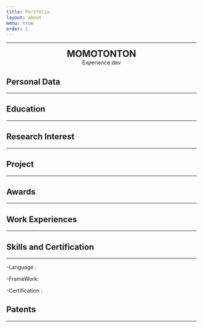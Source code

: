```yaml
---
title: Portfolio
layout: about
menu: true
order: 1
---
```


* * *
<center>
<span style=
"font-size:170%;
font-weight:bold">
MOMOTONTON
</span>
</center>

<center>Experience.dev</center>




## Personal Data
---

## Education
---

## Research Interest
---

## Project
---


## Awards
---


## Work Experiences
---


## Skills and Certification
---
-Language : 

-FrameWork: 

-Certification : 

## Patents
---
